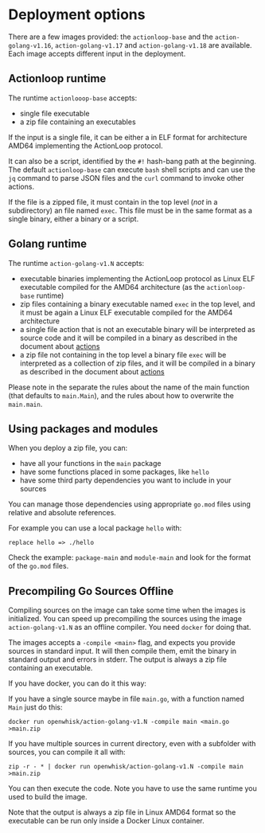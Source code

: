 <!--
#
# Licensed to the Apache Software Foundation (ASF) under one or more
# contributor license agreements.  See the NOTICE file distributed with
# this work for additional information regarding copyright ownership.
# The ASF licenses this file to You under the Apache License, Version 2.0
# (the "License"); you may not use this file except in compliance with
# the License.  You may obtain a copy of the License at
#
#     http://www.apache.org/licenses/LICENSE-2.0
#
# Unless required by applicable law or agreed to in writing, software
# distributed under the License is distributed on an "AS IS" BASIS,
# WITHOUT WARRANTIES OR CONDITIONS OF ANY KIND, either express or implied.
# See the License for the specific language governing permissions and
# limitations under the License.
#
-->

# Deployment options

There are a few images provided: the `actionloop-base` and the `action-golang-v1.16`, `action-golang-v1.17` and `action-golang-v1.18` are available. Each image accepts different input in the deployment.

<a name="actionloop">

## Actionloop runtime

The runtime `actionlooop-base` accepts:

- single file executable
- a zip file containing an executables

If the input is a single file, it can be either a in ELF format for architecture AMD64 implementing the ActionLoop protocol.

It can also be a script, identified by the `#!` hash-bang path at the beginning. The default `actionloop-base` can execute `bash` shell scripts and can use the `jq` command to parse JSON files and the `curl` command to invoke other actions.

If the file is a zipped file, it must contain in the top level (*not* in a subdirectory) an file named `exec`. This file must be in the same format as a single binary, either a binary or a script.

<a name="golang">

## Golang runtime

The runtime `action-golang-v1.N` accepts:

- executable binaries implementing the ActionLoop protocol as Linux ELF executable compiled for the AMD64 architecture (as the `actionloop-base` runtime)
- zip files containing a binary executable named `exec` in the top level, and it must be again a Linux ELF executable compiled for the AMD64 architecture
- a single file action that is not an executable binary will be interpreted as source code and it will be compiled in a binary as described in the document about [actions](ACTION.md)
- a zip file not containing in the top level a binary file `exec` will  be interpreted as a collection of zip files, and it will be compiled in a binary as described in the document about [actions](ACTION.md)

Please note in the separate the rules about the name of the main function (that defaults to `main.Main`), and the rules about how to overwrite the `main.main`.

## Using packages and modules

When you deploy a zip file, you can:

- have all your functions in the `main` package
- have some functions placed in some packages, like `hello`
- have some third party dependencies you want to include in your sources

You can manage those dependencies using appropriate `go.mod` files using relative and absolute references.

For example you can use a local package `hello` with:

```
replace hello => ./hello
```

Check the example: `package-main` and `module-main` and look for the format of the `go.mod` files.

<a name="precompile"/>

## Precompiling Go Sources Offline

Compiling sources on the image can take some time when the images is initialized. You can speed up precompiling the sources using the image `action-golang-v1.N` as an offline compiler. You need `docker` for doing that.

The images accepts a `-compile <main>` flag, and expects you provide sources in standard input. It will then compile them, emit the binary in standard output and errors in stderr. The output is always a zip file containing an executable.

If you have docker, you can do it this way:

If you have a single source maybe in file `main.go`, with a function named `Main` just do this:

`docker run openwhisk/action-golang-v1.N -compile main <main.go >main.zip`

If you have multiple sources in current directory, even with a subfolder with sources, you can compile it all with:

`zip -r - * | docker run openwhisk/action-golang-v1.N -compile main >main.zip`

You can then execute the code. Note you have to use the same runtime you used to build the image.

Note that the output is always a zip file in  Linux AMD64 format so the executable can be run only inside a Docker Linux container.
